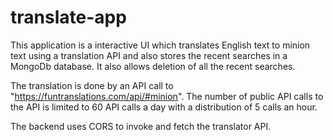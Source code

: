 # translate-app
This application is a interactive UI which translates English text to minion text using a translation API and also stores the recent searches in a MongoDb database. It also allows deletion of all the recent searches. 

The translation is done by an API call to "https://funtranslations.com/api/#minion". The number of public API calls to the API is limited to 60 API calls a day with a distribution of 5 calls an hour.

The backend uses CORS to invoke and fetch the translator API.
